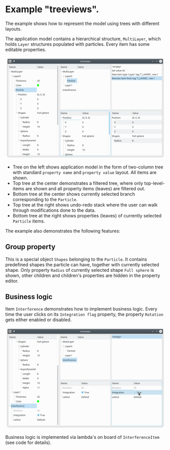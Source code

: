 # Example "treeviews".

The example shows how to represent the model using trees with different layouts.

The application model contains a hierarchical structure, `MultiLayer`, which
holds `Layer` structures populated with particles. Every item has some editable
properties.

![treeviews](../../doc/treeviews1.png)

+ Tree on the left shows application model in the form of two-column tree with
  standard `property name` and `property value` layout. All items are shown.
+ Top tree at the center demonstrates a filtered tree, where only
  top-level-items are shown and all property items (leaves) are filtered out.
+ Bottom tree at the center shows currently selected branch corresponding to the
  `Particle`.
+ Top tree at the right shows undo-redo stack where the user can walk through
  modifications done to the data.
+ Bottom tree at the right shows properties (leaves) of currently selected
  `Particle` items.

The example also demonstrates the following features:

## Group property

This is a special object `Shapes` belonging to the `Particle`. It contains
predefined shapes the particle can have, together with currently selected shape.
Only property `Radius` of currently selected shape `Full sphere` is shown, other
children and children's properties are hidden in the property editor. 

## Business logic

Item `Interference` demonstrates how to implement business logic. Every time the
user clicks on its `Integration flag` property, the property `Rotation` gets
either enabled or disabled.

![treeviews](../../doc/treeviews2.png)

Business logic is implemented via lambda's on board of `InterferenceItem` (see
code for details).
